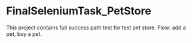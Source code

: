 # FinalSeleniumTask_PetStore
This project contains full success path test for test pet store.
Flow: add a pet, buy a pet.
